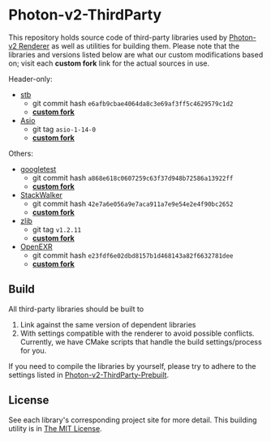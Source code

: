 # Photon-v2-ThirdParty

This repository holds source code of third-party libraries used by [Photon-v2 Renderer](https://github.com/TzuChieh/Photon-v2) as well as utilities for building them. Please note that the libraries and versions listed below are what our custom modifications based on; visit each __custom fork__ link for the actual sources in use.

Header-only:

* [stb](https://github.com/nothings/stb)
  * git commit hash `e6afb9cbae4064da8c3e69af3ff5c4629579c1d2`
  * [__custom fork__](https://github.com/TzuChieh/stb/tree/photon)
* [Asio](https://github.com/chriskohlhoff/asio)
  * git tag `asio-1-14-0`
  * [__custom fork__](https://github.com/TzuChieh/asio/tree/photon)

Others:

* [googletest](https://github.com/google/googletest)
  * git commit hash `a868e618c0607259c63f37d948b72586a13922ff`
  * [__custom fork__](https://github.com/TzuChieh/googletest/tree/photon)
* [StackWalker](https://github.com/JochenKalmbach/StackWalker)
  * git commit hash `42e7a6e056a9e7aca911a7e9e54e2e4f90bc2652`
  * [__custom fork__](https://github.com/TzuChieh/StackWalker/tree/photon)
* [zlib](https://github.com/madler/zlib)
  * git tag `v1.2.11`
  * [__custom fork__](https://github.com/TzuChieh/zlib/tree/photon)
* [OpenEXR](https://github.com/openexr/openexr)
  * git commit hash `e23fdf6e02dbd8157b1d468143a82f6632781dee`
  * [__custom fork__](https://github.com/TzuChieh/openexr/tree/photon)

## Build

All third-party libraries should be built to
1. Link against the same version of dependent libraries
2. With settings compatible with the renderer to avoid possible conflicts. Currently, we have CMake scripts that handle the build settings/process for you.

If you need to compile the libraries by yourself, please try to adhere to the settings listed in [Photon-v2-ThirdParty-Prebuilt](https://github.com/TzuChieh/Photon-v2-ThirdParty-Prebuilt).

## License

See each library's corresponding project site for more detail. This building utility is in [The MIT License](LICENSE).
